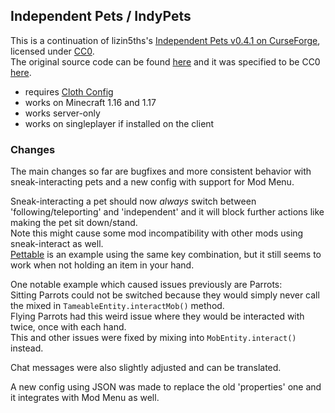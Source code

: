 ## Independent Pets / IndyPets

This is a continuation of lizin5ths's [Independent Pets v0.4.1 on CurseForge](https://www.curseforge.com/minecraft/mc-mods/indypets), licensed under [CC0](https://creativecommons.org/publicdomain/zero/1.0/legalcode.txt).  
The original source code can be found [here](https://pastebin.com/Q7WX2tUX) and it was specified to be CC0 [here](https://www.curseforge.com/minecraft/mc-mods/indypets?comment=98).

- requires [Cloth Config](https://www.curseforge.com/minecraft/mc-mods/cloth-config)
- works on Minecraft 1.16 and 1.17
- works server-only
- works on singleplayer if installed on the client

### Changes
The main changes so far are bugfixes and more consistent behavior with sneak-interacting pets and a new config with support for Mod Menu.

Sneak-interacting a pet should now *always* switch between 'following/teleporting' and 'independent' and it will block further actions like making the pet sit down/stand.  
Note this might cause some mod incompatibility with other mods using sneak-interact as well.  
[Pettable](https://www.curseforge.com/minecraft/mc-mods/pettable) is an example using the same key combination, but it still seems to work when not holding an item in your hand.

One notable example which caused issues previously are Parrots:  
Sitting Parrots could not be switched because they would simply never call the mixed in `TameableEntity.interactMob()` method.  
Flying Parrots had this weird issue where they would be interacted with twice, once with each hand.  
This and other issues were fixed by mixing into `MobEntity.interact()` instead.

Chat messages were also slightly adjusted and can be translated.

A new config using JSON was made to replace the old 'properties' one and it integrates with Mod Menu as well.